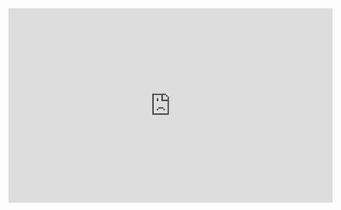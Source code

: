 <iframe type="text/html" width="640" height="385" src="http://www.youtube.com/embed/{{embed-video-id}}?modestbranding=1&amp;autohide=1" frameborder="0"/>
